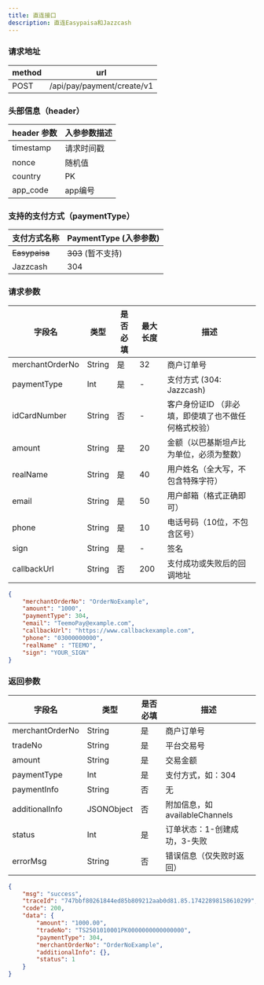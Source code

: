 ```yaml
---
title: 直连接口
description: 直连Easypaisa和Jazzcash
---
```


### 请求地址

| method | url                         |
|--------|-----------------------------|
| POST   | /api/pay/payment/create/v1 |


### 头部信息（header）

| header 参数   | 入参参数描述  |
|-------------|---------|
| timestamp   | 请求时间戳   |
| nonce       | 随机值     |
| country     | PK  |
| app_code    | app编号   |



### 支持的支付方式（paymentType）

| 支付方式名称        | PaymentType (入参参数) |
|---------------|--------------------|
| ~~Easypaisa~~ | ~~303~~  (暂不支持)    |
| Jazzcash      | 304                |




### 请求参数

| 字段名          | 类型     | 是否必填 | 最大长度 | 描述                  |
|--------------| ------ |------| ---- |---------------------|
| merchantOrderNo | String | 是    | 32   | 商户订单号               |
| paymentType | Int    | 是    | -    | 支付方式 (304: Jazzcash) |
| idCardNumber | String    | 否    | -    | 客户身份证ID （非必填，即使填了也不做任何格式校验）   |
| amount     | String | 是    | 20   | 金额（以巴基斯坦卢比为单位，必须为整数） |
| realName   | String | 是    | 40   | 用户姓名（全大写，不包含特殊字符）   |
| email      | String | 是    | 50   | 用户邮箱（格式正确即可）        |
| phone      | String | 是    | 10   | 电话号码（10位，不包含区号）     |
| sign       | String | 是    | -    | 签名                  |
| callbackUrl | String | 否    | 200  | 支付成功或失败后的回调地址       |






```json title= "请求示例"
{
    "merchantOrderNo": "OrderNoExample",
    "amount": "1000",
    "paymentType": 304,
    "email": "TeemoPay@example.com",
    "callbackUrl": "https://www.callbackexample.com",
    "phone": "03000000000",
    "realName" : "TEEMO",
    "sign": "YOUR_SIGN"
}
```



### 返回参数

| 字段名               | 类型         | 是否必填 | 描述                       |
| ----------------- | ---------- |-----|--------------------------|
| merchantOrderNo | String     | 是   | 商户订单号                    |
| tradeNo         | String     | 是   | 平台交易号                    |
| amount          | String     | 是   | 交易金额                     |
| paymentType     | Int        | 是   | 支付方式，如：304               |
| paymentInfo     | String     |  否  | 无                        |
| additionalInfo  | JSONObject | 否   | 附加信息，如 availableChannels |
| status          | Int        | 是   | 订单状态：1-创建成功，3-失败         |
| errorMsg        | String     | 否   | 错误信息（仅失败时返回）             |




```json title= 返回示例
{
    "msg": "success",
    "traceId": "747bbf80261844ed85b809212aab0d81.85.17422898158610299",
    "code": 200,
    "data": {
        "amount": "1000.00",
        "tradeNo": "TS2501010001PK0000000000000000",
        "paymentType": 304,
        "merchantOrderNo": "OrderNoExample",
        "additionalInfo": {},
        "status": 1
    }
}
```
